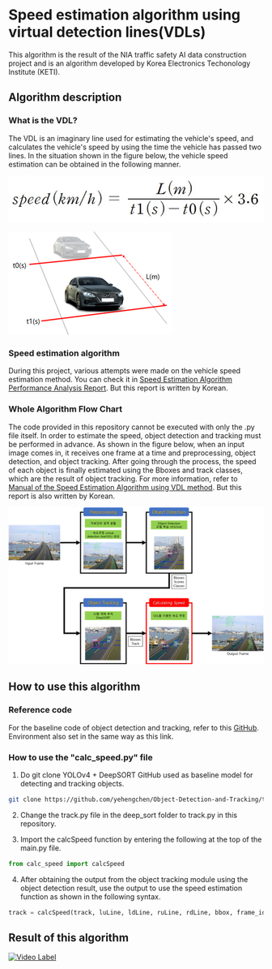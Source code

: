 # Speed estimation algorithm using virtual detection lines(VDLs)

This algorithm is the result of the NIA traffic safety AI data construction project and is an algorithm developed by Korea Electronics Techonology Institute (KETI).

## Algorithm description

### What is the VDL?

The VDL is an imaginary line used for estimating the vehicle's speed, and calculates the vehicle's speed by using the time the vehicle has passed two lines. 
In the situation shown in the figure below, the vehicle speed estimation can be obtained in the following manner.

![속도 계산 식](images/math.JPG)

![VDL 속도 추정 설명](images/VDL_explaination.png)

### Speed estimation algorithm

During this project, various attempts were made on the vehicle speed estimation method. You can check it in [Speed Estimation Algorithm Performance Analysis Report](https://github.com/chamchi99/Highway-CCTV-KETI/blob/main/Speed_estimation/%EC%86%8D%EB%8F%84%20%EC%B6%94%EC%A0%95%20%EC%95%8C%EA%B3%A0%EB%A6%AC%EC%A6%98-v1.0.pdf).
But this report is written by Korean.

### Whole Algorithm Flow Chart

The code provided in this repository cannot be executed with only the .py file itself. In order to estimate the speed, object detection and tracking must be performed in advance. 
As shown in the figure below, when an input image comes in, it receives one frame at a time and preprocessing, object detection, and object tracking.
After going through the process, the speed of each object is finally estimated using the Bboxes and track classes, which are the result of object tracking. 
For more information, refer to [Manual of the Speed Estimation Algorithm using VDL method](https://github.com/chamchi99/Highway-CCTV-KETI/blob/main/Speed_estimation/VDL%ED%99%9C%EC%9A%A9%20%EC%86%8D%EB%8F%84%EC%B6%94%EC%A0%95%20%EC%95%8C%EA%B3%A0%EB%A6%AC%EC%A6%98%20%EB%A7%A4%EB%89%B4%EC%96%BC-v1.1.pdf).
But this report is also written by Korean.

![속도 추정 알고리즘 전체 모델 사진](images/whole_flow_chart.png)

## How to use this algorithm

### Reference code

For the baseline code of object detection and tracking, refer to this [GitHub][link]. Environment also set in the same way as this link.

[link]: https://github.com/yehengchen/Object-Detection-and-Tracking/tree/master/OneStage/yolo/deep_sort_yolov4

### How to use the "calc_speed.py" file

1. Do git clone YOLOv4 + DeepSORT GitHub used as baseline model for detecting and tracking objects.

```bash
git clone https://github.com/yehengchen/Object-Detection-and-Tracking/tree/master/OneStage/yolo/deep_sort_yolov4
```

2. Change the track.py file in the deep_sort folder to track.py in this repository.

3. Import the calcSpeed function by entering the following at the top of the main.py file.

```python
from calc_speed import calcSpeed
```

4. After obtaining the output from the object tracking module using the object detection result, use the output to use the speed estimation function as shown in the following syntax.

```python
track = calcSpeed(track, luLine, ldLine, ruLine, rdLine, bbox, frame_idx)
```

## Result of this algorithm

[![Video Label](http://img.youtube.com/vi/URZX3wHVAZc/0.jpg)](https://youtu.be/URZX3wHVAZc?t=0s)
